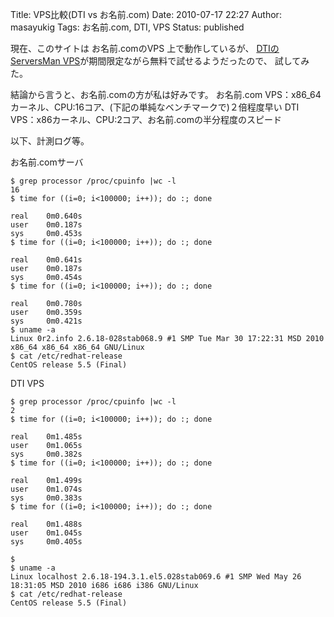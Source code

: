 Title: VPS比較(DTI vs お名前.com)
Date: 2010-07-17 22:27
Author: masayukig
Tags: お名前.com, DTI, VPS
Status: published

現在、このサイトは お名前.comのVPS 上で動作しているが、
[DTIのServersMan VPS](http://dream.jp/vps/)が期間限定ながら無料で試せるようだったので、
試してみた。

結論から言うと、お名前.comの方が私は好みです。
お名前.com
VPS：x86\_64カーネル、CPU:16コア、(下記の単純なベンチマークで)２倍程度早い
DTI VPS：x86カーネル、CPU:2コア、お名前.comの半分程度のスピード

以下、計測ログ等。

お名前.comサーバ

    $ grep processor /proc/cpuinfo |wc -l
    16
    $ time for ((i=0; i<100000; i++)); do :; done

    real    0m0.640s
    user    0m0.187s
    sys     0m0.453s
    $ time for ((i=0; i<100000; i++)); do :; done

    real    0m0.641s
    user    0m0.187s
    sys     0m0.454s
    $ time for ((i=0; i<100000; i++)); do :; done

    real    0m0.780s
    user    0m0.359s
    sys     0m0.421s
    $ uname -a
    Linux 0r2.info 2.6.18-028stab068.9 #1 SMP Tue Mar 30 17:22:31 MSD 2010 x86_64 x86_64 x86_64 GNU/Linux
    $ cat /etc/redhat-release
    CentOS release 5.5 (Final)

DTI VPS

    $ grep processor /proc/cpuinfo |wc -l
    2
    $ time for ((i=0; i<100000; i++)); do :; done

    real    0m1.485s
    user    0m1.065s
    sys     0m0.382s
    $ time for ((i=0; i<100000; i++)); do :; done

    real    0m1.499s
    user    0m1.074s
    sys     0m0.383s
    $ time for ((i=0; i<100000; i++)); do :; done

    real    0m1.488s
    user    0m1.045s
    sys     0m0.405s

    $
    $ uname -a
    Linux localhost 2.6.18-194.3.1.el5.028stab069.6 #1 SMP Wed May 26 18:31:05 MSD 2010 i686 i686 i386 GNU/Linux
    $ cat /etc/redhat-release
    CentOS release 5.5 (Final)

